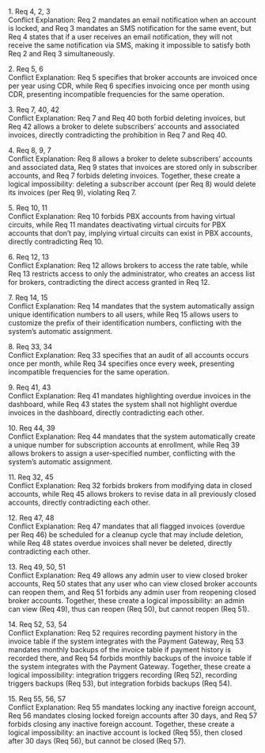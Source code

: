1\. Req 4, 2, 3    
   Conflict Explanation: Req 2 mandates an email notification when an account is locked, and Req 3 mandates an SMS notification for the same event, but Req 4 states that if a user receives an email notification, they will not receive the same notification via SMS, making it impossible to satisfy both Req 2 and Req 3 simultaneously.

2\. Req 5, 6    
   Conflict Explanation: Req 5 specifies that broker accounts are invoiced once per year using CDR, while Req 6 specifies invoicing once per month using CDR, presenting incompatible frequencies for the same operation.

3\. Req 7, 40, 42    
   Conflict Explanation: Req 7 and Req 40 both forbid deleting invoices, but Req 42 allows a broker to delete subscribers’ accounts and associated invoices, directly contradicting the prohibition in Req 7 and Req 40\.

4\. Req 8, 9, 7    
   Conflict Explanation: Req 8 allows a broker to delete subscribers’ accounts and associated data, Req 9 states that invoices are stored only in subscriber accounts, and Req 7 forbids deleting invoices. Together, these create a logical impossibility: deleting a subscriber account (per Req 8\) would delete its invoices (per Req 9), violating Req 7\.

5\. Req 10, 11    
   Conflict Explanation: Req 10 forbids PBX accounts from having virtual circuits, while Req 11 mandates deactivating virtual circuits for PBX accounts that don’t pay, implying virtual circuits can exist in PBX accounts, directly contradicting Req 10\.

6\. Req 12, 13    
   Conflict Explanation: Req 12 allows brokers to access the rate table, while Req 13 restricts access to only the administrator, who creates an access list for brokers, contradicting the direct access granted in Req 12\.

7\. Req 14, 15    
   Conflict Explanation: Req 14 mandates that the system automatically assign unique identification numbers to all users, while Req 15 allows users to customize the prefix of their identification numbers, conflicting with the system’s automatic assignment.

8\. Req 33, 34    
   Conflict Explanation: Req 33 specifies that an audit of all accounts occurs once per month, while Req 34 specifies once every week, presenting incompatible frequencies for the same operation.

9\. Req 41, 43    
   Conflict Explanation: Req 41 mandates highlighting overdue invoices in the dashboard, while Req 43 states the system shall not highlight overdue invoices in the dashboard, directly contradicting each other.

10\. Req 44, 39    
    Conflict Explanation: Req 44 mandates that the system automatically create a unique number for subscription accounts at enrollment, while Req 39 allows brokers to assign a user-specified number, conflicting with the system’s automatic assignment.

11\. Req 32, 45    
    Conflict Explanation: Req 32 forbids brokers from modifying data in closed accounts, while Req 45 allows brokers to revise data in all previously closed accounts, directly contradicting each other.

12\. Req 47, 48    
    Conflict Explanation: Req 47 mandates that all flagged invoices (overdue per Req 46\) be scheduled for a cleanup cycle that may include deletion, while Req 48 states overdue invoices shall never be deleted, directly contradicting each other.

13\. Req 49, 50, 51    
    Conflict Explanation: Req 49 allows any admin user to view closed broker accounts, Req 50 states that any user who can view closed broker accounts can reopen them, and Req 51 forbids any admin user from reopening closed broker accounts. Together, these create a logical impossibility: an admin can view (Req 49), thus can reopen (Req 50), but cannot reopen (Req 51).

14\. Req 52, 53, 54    
    Conflict Explanation: Req 52 requires recording payment history in the invoice table if the system integrates with the Payment Gateway, Req 53 mandates monthly backups of the invoice table if payment history is recorded there, and Req 54 forbids monthly backups of the invoice table if the system integrates with the Payment Gateway. Together, these create a logical impossibility: integration triggers recording (Req 52), recording triggers backups (Req 53), but integration forbids backups (Req 54).

15\. Req 55, 56, 57    
    Conflict Explanation: Req 55 mandates locking any inactive foreign account, Req 56 mandates closing locked foreign accounts after 30 days, and Req 57 forbids closing any inactive foreign account. Together, these create a logical impossibility: an inactive account is locked (Req 55), then closed after 30 days (Req 56), but cannot be closed (Req 57).  